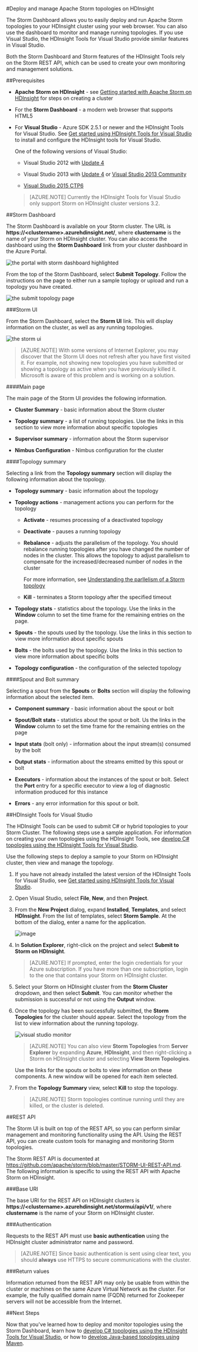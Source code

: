 <properties 
   pageTitle="Deploying and managing Storm topologies on HDInsight | Azure" 
   description="Learn how to deploy, monitor and manage Storm topologies using the Storm Dashboard included with Apache Storm on HDInsight." 
   services="hdinsight" 
   documentationCenter="" 
   authors="Blackmist" 
   manager="paulettm" 
   editor="cgronlun"/>

<tags
   ms.service="hdinsight"
   ms.devlang="java"
   ms.topic="article"
   ms.tgt_pltfrm="na"
   ms.workload="big-data" 
   ms.date="02/18/2015"
   ms.author="larryfr"/>

#Deploy and manage Apache Storm topologies on HDInsight

The Storm Dashboard allows you to easily deploy and run Apache Storm topologies to your HDInsight cluster using your web browser. You can also use the dashboard to monitor and manage running topologies. If you use Visual Studio, the HDInsight Tools for Visual Studio provide similar features in Visual Studio.

Both the Storm Dashboard and Storm features of the HDInsight Tools rely on the Storm REST API, which can be used to create your own monitoring and management solutions.

##Prerequisites

* **Apache Storm on HDInsight** - see <a href="../hdinsight-storm-getting-started/" target="_blank">Getting started with Apache Storm on HDInsight</a> for steps on creating a cluster

* For the **Storm Dashboard** - a modern web browser that supports HTML5

* For **Visual Studio** - Azure SDK 2.5.1 or newer and the HDInsight Tools for Visual Studio. See <a href="../hdinsight-hadoop-visual-studio-tools-getting-started/" target="_blank">Get started using HDInsight Tools for Visual Studio</a> to install and configure the HDInsight tools for Visual Studio.

	One of the following versions of Visual Studio:

	* Visual Studio 2012 with <a href="http://www.microsoft.com/download/details.aspx?id=39305" target="_blank">Update 4</a>

	* Visual Studio 2013 with <a href="http://www.microsoft.com/download/details.aspx?id=44921" target="_blank">Update 4</a> or <a href="http://go.microsoft.com/fwlink/?LinkId=517284" target="_blank">Visual Studio 2013 Community</a>

	* <a href="http://visualstudio.com/downloads/visual-studio-2015-ctp-vs" target="_blank">Visual Studio 2015 CTP6</a>

	> [AZURE.NOTE] Currently the HDInsight Tools for Visual Studio only support Storm on HDInsight cluster versions 3.2.

##Storm Dashboard

The Storm Dashboard is available on your Storm cluster. The URL is **https://&lt;clustername>.azurehdinsight.net/**, where **clustername** is the name of your Storm on HDInsight cluster. You can also access the dashboard using the **Storm Dashboard** link from your cluster dashboard in the Azure Portal.

![the portal with storm dashboard highlighted][hdinsight-dashboard]

From the top of the Storm Dashboard, select **Submit Topology**. Follow the instructions on the page to either run a sample toplogy or upload and run a topology you have created.

![the submit topology page][storm-dashboard-submit]

###Storm UI

From the Storm Dashboard, select the **Storm UI** link. This will display information on the cluster, as well as any running topologies.

![the storm ui][storm-dashboard-ui] 

> [AZURE.NOTE] With some versions of Internet Explorer, you may discover that the Storm UI does not refresh after you have first visited it. For example, not showing new topologies you have submitted or showing a topology as active when you have previously killed it. Microsoft is aware of this problem and is working on a solution.

####Main page

The main page of the Storm UI provides the following information.

* **Cluster Summary** - basic information about the Storm cluster

* **Topology summary** - a list of running topologies. Use the links in this section to view more information about specific topologies

* **Supervisor summary** - information about the Storm supervisor

* **Nimbus Configuration** - Nimbus configuration for the cluster

####Topology summary

Selecting a link from the **Topology summary** section will display the following information about the topology.

* **Topology summary** - basic information about the topology

* **Topology actions** - management actions you can perform for the topology

	* **Activate** - resumes processing of a deactivated topology
	
	* **Deactivate** - pauses a running topology
	
	* **Rebalance** - adjusts the parallelism of the topology. You should rebalance running topologies after you have changed the number of nodes in the cluster. This allows the topology to adjust parallelism to compensate for the increased/decreased number of nodes in the cluster
	
		For more information, see <a href="http://storm.apache.org/documentation/Understanding-the-parallelism-of-a-Storm-topology.html" target="_blank">Understanding the parllelism of a Storm topology</a>
	
	* **Kill** - terminates a Storm topology after the specified timeout

* **Topology stats** - statistics about the topology. Use the links in the **Window** column to set the time frame for the remaining entries on the page.

* **Spouts** - the spouts used by the topology. Use the links in this section to view more information about specific spouts

* **Bolts** - the bolts used by the topology. Use the links in this section to view more information about specific bolts

* **Topology configuration** - the configuration of the selected topology

####Spout and Bolt summary

Selecting a spout from the **Spouts** or **Bolts** section will display the following information about the selected item.

* **Component summary** - basic information about the spout or bolt

* **Spout/Bolt stats** - statistics about the spout or bolt. Us the links in the **Window** column to set the time frame for the remaining entries on the page

* **Input stats** (bolt only) - information about the input stream(s) consumed by the bolt

* **Output stats** - information about the streams emitted by this spout or bolt

* **Executors** - information about the instances of the spout or bolt. Select the **Port** entry for a specific executor to view a log of diagnostic information produced for this instance

* **Errors** - any error information for this spout or bolt.

##HDInsight Tools for Visual Studio

The HDInsight Tools can be used to submit C# or hybrid topologies to your Storm Cluster. The following steps use a sample application. For information on creating your own topologies using the HDInsight Tools, see [develop C# topologies using the HDInsight Tools for Visual Studio](hdinsight-storm-develop-csharp-visual-studio-topology.md).

Use the following steps to deploy a sample to your Storm on HDInsight cluster, then view and manage the topology.

1. If you have not already installed the latest version of the HDInsight Tools for Visual Studio, see <a href="../hdinsight-hadoop-visual-studio-tools-getting-started/" target="_blank">Get started using HDInsight Tools for Visual Studio</a>.

2. Open Visual Studio, select **File**, **New**, and then **Project**.

3. From the **New Project** dialog, expand **Installed**, **Templates**, and select **HDInsight**. From the list of templates, select **Storm Sample**. At the bottom of the dialog, enter a name for the application.

	![image](./media/hdinsight-storm-deploy-monitor/sample.png)

1. In **Solution Explorer**, right-click on the project and select **Submit to Storm on HDInsight**.

	> [AZURE.NOTE] If prompted, enter the login credentials for your Azure subscription. If you have more than one subscription, login to the one that contains your Storm on HDInsight cluster.

2. Select your Storm on HDInsight cluster from the **Storm Cluster** dropdown, and then select **Submit**. You can monitor whether the submission is successful or not using the **Output** window.

3. Once the topology has been successfully submitted, the **Storm Topologies** for the cluster should appear. Select the topology from the list to view information about the running topology.

	![visual studio monitor](./media/hdinsight-storm-deploy-monitor/vsmonitor.png)

	> [AZURE.NOTE] You can also view **Storm Topologies** from **Server Explorer** by expanding **Azure**, **HDInsight**, and then right-clicking a Storm on HDInsight cluster and selecting **View Storm Topologies**.

	Use the links for the spouts or bolts to view information on these components. A new window will be opened for each item selected.

4. From the **Topology Summary** view, select **Kill** to stop the topology.

	> [AZURE.NOTE] Storm topologies continue running until they are killed, or the cluster is deleted.

##REST API

The Storm UI is built on top of the REST API, so you can perform similar management and monitoring functionality using the API. Using the REST API, you can create custom tools for managing and monitoring Storm topologies.

The Storm REST API is documented at <a href="https://github.com/apache/storm/blob/master/STORM-UI-REST-API.md" target="_base">https://github.com/apache/storm/blob/master/STORM-UI-REST-API.md</a>. The following information is specific to using the REST API with Apache Storm on HDInsight.

###Base URI

The base URI for the REST API on HDInsight clusters is **https://&lt;clustername>.azurehdinsight.net/stormui/api/v1/**, where **clustername** is the name of your Storm on HDInsight cluster.

###Authentication

Requests to the REST API must use **basic authentication** using the HDInsight cluster administrator name and password. 

> [AZURE.NOTE] Since basic authentication is sent using clear text, you should **always** use HTTPS to secure communications with the cluster.

###Return values

Information returned from the REST API may only be usable from within the cluster or machines on the same Azure Virtual Network as the cluster. For example, the fully qualified domain name (FQDN) returned for Zookeeper servers will not be accessible from the Internet.

##Next Steps

Now that you've learned how to deploy and monitor topologies using the Storm Dashboard, learn how to [develop C# topologies using the HDInsight Tools for Visual Studio](hdinsight-storm-develop-csharp-visual-studio-topology.md), or how to [develop Java-based topologies using Maven](hdinsight-storm-develop-java-topology.md).


[hdinsight-dashboard]: ./media/hdinsight-storm-deploy-monitor/dashboard-link.png
[storm-dashboard-submit]: ./media/hdinsight-storm-deploy-monitor/submit.png
[storm-dashboard-ui]: ./media/hdinsight-storm-deploy-monitor/storm-ui-summary.png
